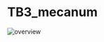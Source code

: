 # TB3_mecanum
![overview](https://user-images.githubusercontent.com/18658190/96047607-5a7b6000-0eb0-11eb-9509-d81aed2c095f.png)